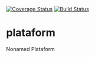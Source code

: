 [![Coverage Status](https://coveralls.io/repos/github/krakenlab/plataform/badge.svg?branch=master)](https://coveralls.io/github/krakenlab/plataform?branch=master)
[![Build Status](https://travis-ci.org/krakenlab/plataform.svg?branch=master)](https://travis-ci.org/krakenlab/plataform)

# plataform
Nonamed Plataform

